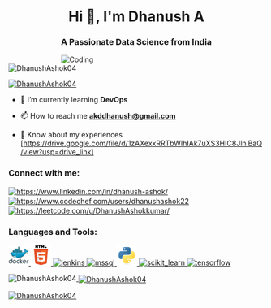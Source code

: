 <h1 align="center">Hi 👋, I'm Dhanush A</h1>
<h3 align="center">A Passionate Data Science from India</h3>
<img align="right" alt="Coding" width="400" src="https://cdn.dribbble.com/users/1162077/screenshots/3848914/programmer.gif">

<p align="left"> <img src="https://komarev.com/ghpvc/?username=DhanushAshok04&label=Profile%20views&color=0e75b6&style=flat" alt="DhanushAshok04" /> </p>

<p align="left"> <a href="https://github.com/ryo-ma/github-profile-trophy"><img src="https://github-profile-trophy.vercel.app/?username=DhanushAshok04" alt="DhanushAshok04" /></a> </p>

- 🌱 I’m currently learning **DevOps**

- 📫 How to reach me **akddhanush@gmail.com**

- 📄 Know about my experiences [https://drive.google.com/file/d/1zAXexxRRTbWIhIAk7uXS3HIC8JlnlBaQ/view?usp=drive_link]

<h3 align="left">Connect with me:</h3>
<p align="left">
<a href="https://linkedin.com/in/https://www.linkedin.com/in/dhanush-ashok/" target="blank"><img align="center" src="https://raw.githubusercontent.com/rahuldkjain/github-profile-readme-generator/master/src/images/icons/Social/linked-in-alt.svg" alt="https://www.linkedin.com/in/dhanush-ashok/" height="30" width="40" /></a>
<a href="https://www.codechef.com/users/https://www.codechef.com/users/dhanushashok22" target="blank"><img align="center" src="https://cdn.jsdelivr.net/npm/simple-icons@3.1.0/icons/codechef.svg" alt="https://www.codechef.com/users/dhanushashok22" height="30" width="40" /></a>
<a href="https://leetcode.com/u/DhanushAshokkumar/" target="blank"><img align="center" src="https://raw.githubusercontent.com/rahuldkjain/github-profile-readme-generator/master/src/images/icons/Social/leet-code.svg" alt="https://leetcode.com/u/DhanushAshokkumar/" height="30" width="40" /></a>
</p>

<h3 align="left">Languages and Tools:</h3>
<p align="left"><a href="https://www.docker.com/" target="_blank" rel="noreferrer"> <img src="https://raw.githubusercontent.com/devicons/devicon/master/icons/docker/docker-original-wordmark.svg" alt="docker" width="40" height="40"/> </a> <a href="https://www.w3.org/html/" target="_blank" rel="noreferrer"> <img src="https://raw.githubusercontent.com/devicons/devicon/master/icons/html5/html5-original-wordmark.svg" alt="html5" width="40" height="40"/> </a> <a href="https://www.jenkins.io" target="_blank" rel="noreferrer"> <img src="https://www.vectorlogo.zone/logos/jenkins/jenkins-icon.svg" alt="jenkins" width="40" height="40"/> </a> <a href="https://www.microsoft.com/en-us/sql-server" target="_blank" rel="noreferrer"> <img src="https://www.svgrepo.com/show/303229/microsoft-sql-server-logo.svg" alt="mssql" width="40" height="40"/> </a> <a href="https://www.python.org" target="_blank" rel="noreferrer"> <img src="https://raw.githubusercontent.com/devicons/devicon/master/icons/python/python-original.svg" alt="python" width="40" height="40"/> </a>  </a> <a href="https://scikit-learn.org/" target="_blank" rel="noreferrer"> <img src="https://upload.wikimedia.org/wikipedia/commons/0/05/Scikit_learn_logo_small.svg" alt="scikit_learn" width="40" height="40"/> </a><a href="https://www.tensorflow.org" target="_blank" rel="noreferrer"> <img src="https://www.vectorlogo.zone/logos/tensorflow/tensorflow-icon.svg" alt="tensorflow" width="40" height="40"/> </p>

<p><img align="left" src="https://github-readme-stats.vercel.app/api/top-langs?username=DhanushAshok04&show_icons=true&locale=en&layout=compact" alt="DhanushAshok04" /></p>

<p>&nbsp;<img align="center" src="https://github-readme-stats.vercel.app/api?username=DhanushAshok04&show_icons=true&locale=en" alt="DhanushAshok04" /></p>

<p><img align="center" src="https://github-readme-streak-stats.herokuapp.com/?user=DhanushAshok04&" alt="DhanushAshok04" /></p>

